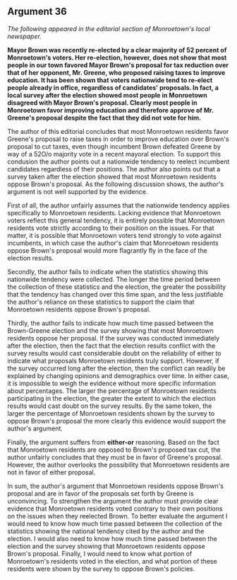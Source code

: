 
Argument 36
---------------------------

*The following appeared in the editorial section of Monroetown's local newspaper.*

**Mayor Brown was recently re-elected by a clear majority of 52 percent of Monroetown's voters.
Her re-election, however, does not show that most people in our town favored Mayor Brown's
proposal for tax reduction over that of her opponent, Mr. Greene, who proposed raising taxes
to improve education. It has been shown that voters nationwide tend to re-elect people already
in office, regardless of candidates' proposals. In fact, a local survey after the election showed
most people in Monroetown disagreed with Mayor Brown's proposal. Clearly most people in
Monroetown favor improving education and therefore approve of Mr. Greene's proposal
despite the fact that they did not vote for him.**


The author of this editorial concludes that most Monroetown residents favor Greene's
proposal to raise taxes in order to improve education over Brown's proposal to cut taxes, even
though incumbent Brown defeated Greene by way of a 52O/o majority vote in a recent mayoral
election. To support this condusion the author points out a nationwide tendency to reelect
incumbent candidates regardless of their positions. The author also points out that a survey
taken after the election showed that most Monroetown residents oppose Brown's proposal. As
the following discussion shows, the author's argument is not well supported by the evidence.

First of all, the author unfairly assumes that the nationwide tendency applies specifically to
Monroetown residents. Lacking evidence that Monroetown voters reflect this general tendency,
it is entirely possible that Monroetown residents vote strictly according to their position on the
issues. For that matter, it is possible that Monroetown voters tend strongly to vote against
incumbents, in which case the author's claim that Monroetown residents oppose Brown's
proposal would more flagrantly fly in the face of the election results.

Secondly, the author fails to indicate when the statistics showing this nationwide tendency
were collected. The longer the time period between the collection of these statistics and the
election, the greater the possibility that the tendency has changed over this time span, and the
less justifiable the author's reliance on these statistics to support the claim that Monroetown
residents oppose Brown's proposal.

Thirdly, the author fails to indicate how much time passed between the Brown-Greene
election and the survey showing that most Monroetown residents oppose her proposal. If the
survey was conducted immediately after the election, then the fact that the election results
conflict with the survey results would cast considerable doubt on the reliability of either to
indicate what proposals Monroetown residents truly support. However, if the survey occurred
long after the election, then the conflict can readily be explained by changing opinions and
demographics over time. In either case, it is impossible to weigh the evidence without more
specific information about percentages. The larger the percentage of Monroetown residents
participating in the election, the greater the extent to which the election results would cast
doubt on the survey results. By the same token, the larger the percentage of Monroetown
residents shown by the survey to oppose Brown's proposal the more clearly this evidence
would support the author's argument.

Finally, the argument suffers from **either-or** reasoning. Based on the fact that Monroetown
residents are opposed to Brown's proposed tax cut, the author unfairly concludes that they
must be in favor of Greene's proposal. However, the author overlooks the possibility that
Monroetown residents are not in favor of either proposal.

In sum, the author's argument that Monroetown residents oppose Brown's proposal and are
in favor of the proposals set forth by Greene is unconvincing. To strengthen the argument the
author must provide clear evidence that Monroetown residents voted contrary to their own
positions on the issues when they reelected Brown. To better evaluate the argument I would
need to know how much time passed between the collection of the statistics showing the
national tendency cited by the author and the election. I would also need to know how much
time passed between the election and the survey showing that Monroetown residents oppose
Brown's proposal. Finally, I would need to know what portion of Monroetown's residents voted
in the election, and what portion of these residents were shown by the survey to oppose
Brown's policies.

